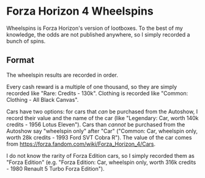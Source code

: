 Forza Horizon 4 Wheelspins
==========================

Wheelspins is Forza Horizon's version of lootboxes.
To the best of my knowledge,
the odds are not published anywhere,
so I simply recorded a bunch of spins.


Format
------

The wheelspin results are recorded in order.

Every cash reward is a multiple of one thousand,
so they are simply recorded like "Rare: Credits - 130k".
Clothing is recorded like "Common: Clothing - All Black Canvas".

Cars have two options:
for cars that _can_ be purchased from the Autoshow,
I record their value and the name of the car
(like "Legendary: Car, worth 140k credits - 1956 Lotus Eleven").
Cars than _cannot_ be purchased from the Autoshow say "wheelspin only" after "Car"
("Common: Car, wheelspin only, worth 28k credits - 1993 Ford SVT Cobra R").
The value of the car comes from <https://forza.fandom.com/wiki/Forza_Horizon_4/Cars>.

I do not know the rarity of Forza Edition cars,
so I simply recorded them as "Forza Edition"
(e.g. "Forza Edition: Car, wheelspin only, worth 316k credits - 1980 Renault 5 Turbo Forza Edition").
